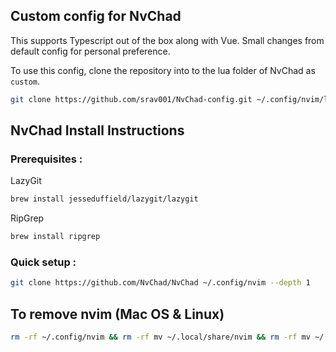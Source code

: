## Custom config for NvChad

This supports Typescript out of the box along with Vue. Small changes from default config for personal preference. 

To use this config, clone the repository into to the lua folder of NvChad as `custom`.  

```sh
git clone https://github.com/srav001/NvChad-config.git ~/.config/nvim/lua/custom
```

## NvChad Install Instructions

### Prerequisites :

LazyGit
```sh
brew install jesseduffield/lazygit/lazygit
```

RipGrep
```sh
brew install ripgrep
```


### Quick setup :
```sh
git clone https://github.com/NvChad/NvChad ~/.config/nvim --depth 1
```

## To remove nvim (Mac OS & Linux)

```sh
rm -rf ~/.config/nvim && rm -rf mv ~/.local/share/nvim && rm -rf mv ~/.local/state/nvim && rm -rf mv ~/.cache/nvim
```
